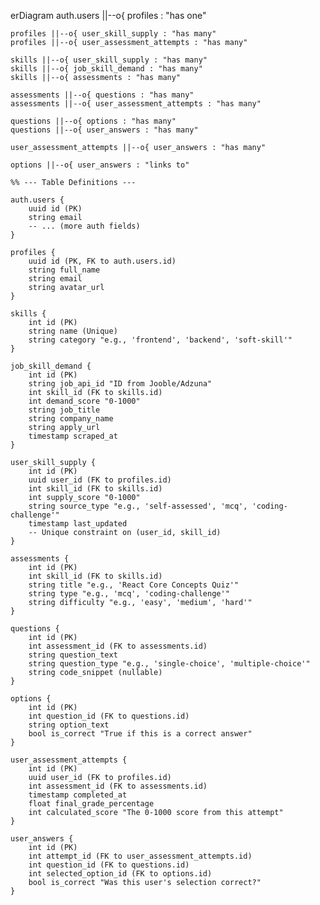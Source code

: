 erDiagram
    auth.users ||--o{ profiles : "has one"
    
    profiles ||--o{ user_skill_supply : "has many"
    profiles ||--o{ user_assessment_attempts : "has many"

    skills ||--o{ user_skill_supply : "has many"
    skills ||--o{ job_skill_demand : "has many"
    skills ||--o{ assessments : "has many"

    assessments ||--o{ questions : "has many"
    assessments ||--o{ user_assessment_attempts : "has many"

    questions ||--o{ options : "has many"
    questions ||--o{ user_answers : "has many"

    user_assessment_attempts ||--o{ user_answers : "has many"
    
    options ||--o{ user_answers : "links to"

    %% --- Table Definitions ---

    auth.users {
        uuid id (PK)
        string email
        -- ... (more auth fields)
    }

    profiles {
        uuid id (PK, FK to auth.users.id)
        string full_name
        string email
        string avatar_url
    }

    skills {
        int id (PK)
        string name (Unique)
        string category "e.g., 'frontend', 'backend', 'soft-skill'"
    }

    job_skill_demand {
        int id (PK)
        string job_api_id "ID from Jooble/Adzuna"
        int skill_id (FK to skills.id)
        int demand_score "0-1000"
        string job_title
        string company_name
        string apply_url
        timestamp scraped_at
    }

    user_skill_supply {
        int id (PK)
        uuid user_id (FK to profiles.id)
        int skill_id (FK to skills.id)
        int supply_score "0-1000"
        string source_type "e.g., 'self-assessed', 'mcq', 'coding-challenge'"
        timestamp last_updated
        -- Unique constraint on (user_id, skill_id)
    }

    assessments {
        int id (PK)
        int skill_id (FK to skills.id)
        string title "e.g., 'React Core Concepts Quiz'"
        string type "e.g., 'mcq', 'coding-challenge'"
        string difficulty "e.g., 'easy', 'medium', 'hard'"
    }

    questions {
        int id (PK)
        int assessment_id (FK to assessments.id)
        string question_text
        string question_type "e.g., 'single-choice', 'multiple-choice'"
        string code_snippet (nullable)
    }

    options {
        int id (PK)
        int question_id (FK to questions.id)
        string option_text
        bool is_correct "True if this is a correct answer"
    }

    user_assessment_attempts {
        int id (PK)
        uuid user_id (FK to profiles.id)
        int assessment_id (FK to assessments.id)
        timestamp completed_at
        float final_grade_percentage
        int calculated_score "The 0-1000 score from this attempt"
    }

    user_answers {
        int id (PK)
        int attempt_id (FK to user_assessment_attempts.id)
        int question_id (FK to questions.id)
        int selected_option_id (FK to options.id)
        bool is_correct "Was this user's selection correct?"
    }